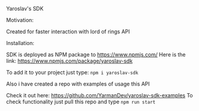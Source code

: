 Yaroslav's SDK

Motivation:

Created for faster interaction with lord of rings API

Installation:

SDK is deployed as NPM package to https://www.npmjs.com/
Here is the link: https://www.npmjs.com/package/yaroslav-sdk

To add it to your project just type:
`npm i yaroslav-sdk`

Also i have created a repo with examples of usage this API

Check it out here: https://github.com/YarmanDev/yaroslav-sdk-examples
To check functionality just pull this repo and type `npm run start`
